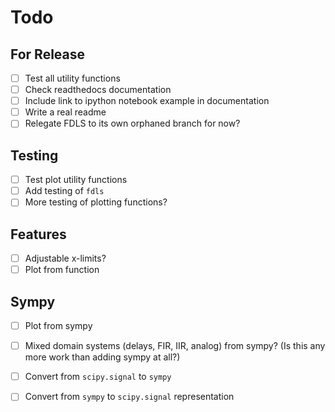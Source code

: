# Todo

## For Release

- [ ] Test all utility functions
- [ ] Check readthedocs documentation
- [ ] Include link to ipython notebook example in documentation
- [ ] Write a real readme
- [ ] Relegate FDLS to its own orphaned branch for now?

## Testing

- [ ] Test plot utility functions
- [ ] Add testing of `fdls`
- [ ] More testing of plotting functions?

## Features

- [ ] Adjustable x-limits?
- [ ] Plot from function

## Sympy

- [ ] Plot from sympy
- [ ] Mixed domain systems (delays, FIR, IIR, analog) from sympy? (Is this
      any more work than adding sympy at all?)
- [ ] Convert from `scipy.signal` to `sympy`
- [ ] Convert from `sympy` to `scipy.signal` representation

